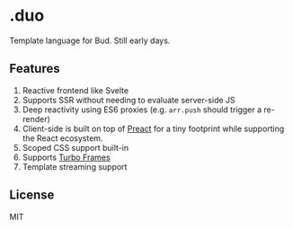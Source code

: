 # .duo

Template language for Bud. Still early days.

## Features

1. Reactive frontend like Svelte
2. Supports SSR without needing to evaluate server-side JS
3. Deep reactivity using ES6 proxies (e.g. `arr.push` should trigger a re-render)
4. Client-side is built on top of [Preact](https://preactjs.com/) for a tiny footprint while supporting the React ecosystem.
5. Scoped CSS support built-in
6. Supports [Turbo Frames](https://turbo.hotwired.dev/handbook/frames)
7. Template streaming support

## License

MIT
